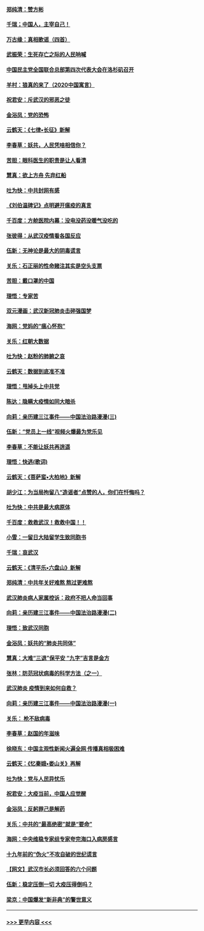 #### [郑纯清：赞方彬](../pages/nsc993/n11856803.md?t=02101522) 
#### [千瑞；中国人，主宰自己！](../pages/nsc993/n11856793.md?t=02101522) 
#### [万古缘：真相歌谣（四首）](../pages/nsc993/n11856263.md?t=02101522) 
#### [武振荣：生死存亡之际的人民呐喊](../pages/nsc993/n11856256.md?t=02101522) 
#### [中国民主党全国联合总部第四次代表大会在洛杉矶召开](../pages/nsc993/n11856344.md?t=02101522) 
#### [羊村：狼真的来了（2020中国寓言）](../pages/nsc993/n11856229.md?t=02101522) 
#### [祝君安：斥武汉的邪恶之徒](../pages/nsc993/n11855861.md?t=02101522) 
#### [金浴凤：党的恐怖](../pages/nsc993/n11855849.md?t=02101522) 
#### [云鹤天：《七律▪长征》新解](../pages/nsc993/n11855479.md?t=02101522) 
#### [李春草：妖共，人民凭啥相信你？](../pages/nsc993/n11855196.md?t=02101522) 
#### [苦胆：眼科医生的职责是让人看清](../pages/nsc993/n11853840.md?t=02101522) 
#### [慧真：欲上方舟 先弃红船](../pages/nsc993/n11853483.md?t=02101522) 
#### [吐为快：中共封网有感](../pages/nsc993/n11852575.md?t=02101522) 
#### [《刘伯温碑记》点明避开瘟疫的真言](../pages/nsc993/n11852128.md?t=02101522) 
#### [千百度：方舱医院内幕：没电没药没暖气没吃的](../pages/nsc993/n11850211.md?t=02101522) 
#### [张彼得：从武汉疫情看各国反应](../pages/nsc993/n11850102.md?t=02101522) 
#### [伍新：无神论是最大的阴毒谎言](../pages/nsc993/n11846129.md?t=02101522) 
#### [关乐：石正丽的性命赌注其实是空头支票](../pages/nsc993/n11846109.md?t=02101522) 
#### [苦胆：戴口罩的中国](../pages/nsc993/n11845576.md?t=02101522) 
#### [理悟：专家苦](../pages/nsc993/n11845564.md?t=02101522) 
#### [双元漫画：武汉新冠肺炎击碎强国梦](../pages/nsc993/n11843320.md?t=02101522) 
#### [海网：党妈的“瘟心怀抱”](../pages/nsc993/n11840740.md?t=02101522) 
#### [关乐：红朝大数据](../pages/nsc993/n11840675.md?t=02101522) 
#### [吐为快：赵粉的肺腑之哀](../pages/nsc993/n11840618.md?t=02101522) 
#### [云鹤天：数据到底准不准](../pages/nsc993/n11840325.md?t=02101522) 
#### [理悟：甩掉头上中共党](../pages/nsc993/n11838826.md?t=02101522) 
#### [陈达：隐瞒大疫情如同大暗杀](../pages/nsc993/n11838771.md?t=02101522) 
#### [向莉：亲历建三江事件——中国法治路漫漫(三)](../pages/nsc993/n11831825.md?t=02101522) 
#### [伍新：“党员上一线”视频火爆最为党乐见](../pages/nsc993/n11838200.md?t=02101522) 
#### [李春草：不能让妖共再逍遥](../pages/nsc993/n11838102.md?t=02101522) 
#### [理悟：快逃(歌词)](../pages/nsc993/n11838083.md?t=02101522) 
#### [云鹤天：《菩萨蛮▪大柏地》新解](../pages/nsc993/n11838059.md?t=02101522) 
#### [胡少江：为当局拘留八“造谣者”点赞的人，你们在忏悔吗？](../pages/nsc993/n11836801.md?t=02101522) 
#### [吐为快：中共是最大病原体](../pages/nsc993/n11836748.md?t=02101522) 
#### [千百度：救救武汉！救救中国！！](../pages/nsc993/n11836145.md?t=02101522) 
#### [小雪：一留日大陆留学生致同胞书](../pages/nsc993/n11834624.md?t=02101522) 
#### [千瑞：哀武汉](../pages/nsc993/n11833647.md?t=02101522) 
#### [云鹤天：《清平乐▪六盘山》新解](../pages/nsc993/n11833611.md?t=02101522) 
#### [郑纯清：中共年关好难熬 熬过更难熬](../pages/nsc993/n11833489.md?t=02101522) 
#### [武汉肺炎病人家属控诉：政府不把人命当回事](../pages/nsc993/n11833205.md?t=02101522) 
#### [向莉：亲历建三江事件——中国法治路漫漫(二)](../pages/nsc993/n11829102.md?t=02101522) 
#### [理悟：致武汉同胞](../pages/nsc993/n11831522.md?t=02101522) 
#### [金浴凤：妖共的“肺炎共同体”](../pages/nsc993/n11829448.md?t=02101522) 
#### [慧真：大难“三退”保平安 “九字”吉言是金方](../pages/nsc993/n11829501.md?t=02101522) 
#### [张林：防范冠状病毒的科学方法（之一）](../pages/nsc993/n11828618.md?t=02101522) 
#### [武汉肺炎 疫情到来如何自救？](../pages/nsc993/n11827632.md?t=02101522) 
#### [向莉：亲历建三江事件——中国法治路漫漫(一)](../pages/nsc993/n11827190.md?t=02101522) 
#### [关乐： 枪不敌病毒](../pages/nsc993/n11826746.md?t=02101522) 
#### [李春草：赵国的年滋味](../pages/nsc993/n11826321.md?t=02101522) 
#### [徐晓东：中国主观性新闻火遍全网 传播真相极困难](../pages/nsc993/n11826508.md?t=02101522) 
#### [云鹤天：《忆秦娥▪娄山关》再解](../pages/nsc993/n11824682.md?t=02101522) 
#### [吐为快：党与人民异忧乐](../pages/nsc993/n11824660.md?t=02101522) 
#### [祝君安：大疫当前，中国人应觉醒](../pages/nsc993/n11821946.md?t=02101522) 
#### [金浴凤：反躬罪己是解药](../pages/nsc993/n11820280.md?t=02101522) 
#### [关乐：中共的“最高绝密”就是“要命”](../pages/nsc993/n11816946.md?t=02101522) 
#### [海网：中央维稳专家组专家夸完海口入病房感言](../pages/nsc993/n11815138.md?t=02101522) 
#### [十九年前的“伪火”不攻自破的世纪谎言](../pages/nsc993/n11813238.md?t=02101522) 
#### [【网文】武汉市长必须回答的六个问题](../pages/nsc993/n11813848.md?t=02101522) 
#### [伍新：稳定压倒一切 大疫压得倒吗？](../pages/nsc993/n11812634.md?t=02101522) 
#### [梁京：中国爆发“新非典”的警世意义](../pages/nsc993/n11812554.md?t=02101522) 

----
#### [ >>> 更早内容 <<< ](../indexes/nsc993-earlier.md)
